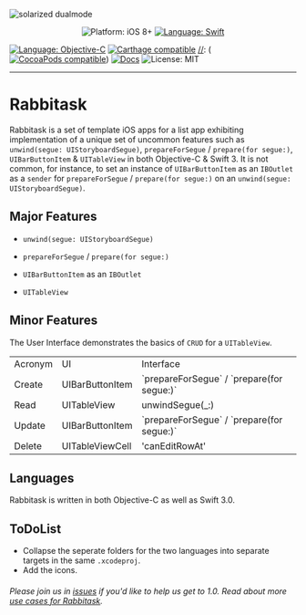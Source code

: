 
![solarized dualmode](https://cdn.rawgit.com/ericgiannini/ToDoListiOS/af05da58/Rabbitask.svg)

<p align="center">
    <img src="https://img.shields.io/badge/platform-iOS%208%2B-blue.svg?style=flat" alt="Platform: iOS 8+" />
    <a href="https://developer.apple.com/swift"><img src="https://img.shields.io/badge/Language-Swift%203-green.svg?style=flat" alt="Language: Swift" /></a>

 <a href="https://developer.apple.com/swift"><img src="https://img.shields.io/badge/language-Objective--C-red.svg?style=flat" alt="Language: Objective-C" /></a>
    <a href="https://github.com/Carthage/Carthage"><img src="https://img.shields.io/badge/Carthage-compatible-4BC51D.svg?style=flat" alt="Carthage compatible" /></a>
 [//]: <Comment> (<a href="https://cocoapods.org/pods/Pantry"><img src="https://cocoapod-badges.herokuapp.com/v/Pantry/badge.png" alt="CocoaPods compatible" /></a>)
    <a href="http://cocoadocs.org/docsets/Pantry"><img src="https://img.shields.io/cocoapods/metrics/doc-percent/Pantry.svg" alt="Docs" /></a>
    <img src="http://img.shields.io/badge/license-MIT-lightgrey.svg?style=flat" alt="License: MIT" />
</p>



------
# Rabbitask


Rabbitask is a set of template iOS apps for a list app exhibiting implementation of a unique set of uncommon features such as `unwind(segue: UIStoryboardSegue)`, `prepareForSegue` / `prepare(for segue:)`, `UIBarButtonItem` & `UITableView` in both Objective-C & Swift 3. It is not common, for instance, to set an instance of `UIBarButtonItem` as an `IBOutlet` as a `sender` for `prepareForSegue` / `prepare(for segue:)` on an `unwind(segue: UIStoryboardSegue)`. 

## Major Features 

+  `unwind(segue: UIStoryboardSegue)`

[//]: <Comment> ( While an segues are common, unwinds naturally return the sourceViewController.)

+  `prepareForSegue` / `prepare(for segue:)` 

[//]: <Comment> ( While segues are common, unwinds return naturally.)


+  `UIBarButtonItem` as an `IBOutlet`

 [//]: <Comment> ( While an IBAction may be a default assumption, `UIBarButtonItem` as an `IBOutlet` is far more elegant, intuitive, brief, since `IBOutlet` is not a function.)
 
+  `UITableView`

[//]: <Comment> ( `UITableView`s are customizable.)
 
## Minor Features 
The User Interface demonstrates the basics of `CRUD` for a `UITableView`.

<table>
  <tr>
    <td>Acronym</td>
    <td>UI</td>
    <td>Interface</td>
  </tr>
  <tr>
    <td>Create</td>
    <td>UIBarButtonItem</td>
    <td> `prepareForSegue` / `prepare(for segue:)` </td>
  </tr>
  <tr>
    <td>Read</td>
    <td> UITableView </td>
    <td> unwindSegue(_:) </td>
  </tr>
  <tr>
   	<td>Update</td>
   	<td>UIBarButtonItem</td>
   	<td>`prepareForSegue` / `prepare(for segue:)`</td>
  </tr>
  <tr>
    <td>Delete</td>
    <td>UITableViewCell</td>
    <td>'canEditRowAt' </td>
</table>


## Languages

Rabbitask is written in both Objective-C as well as Swift 3.0.

## ToDoList 
- Collapse the seperate folders for the two languages into separate targets in the same `.xcodeproj`.
- Add the icons.

###### Please join us in [issues](https://github.com/ericgiannini/Rabbitask/issues) if you'd like to help us get to 1.0. Read about more [use cases for Rabbitask](https://medium.com/@unicornmobile/rabbitask-2e4c7dc82f16#.r73g7jjj3).





